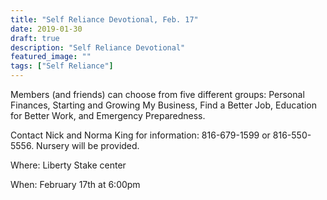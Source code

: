 ```yaml
---
title: "Self Reliance Devotional, Feb. 17"
date: 2019-01-30
draft: true
description: "Self Reliance Devotional"
featured_image: ""
tags: ["Self Reliance"]
---
```


Members (and friends) can choose from five different groups: Personal Finances, Starting and Growing My Business, Find a Better Job, Education for Better Work, and Emergency Preparedness. 

Contact Nick and Norma King for information: 816-679-1599 or 816-550-5556.  Nursery will be provided.

Where: Liberty Stake center

When: February 17th at 6:00pm